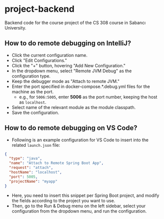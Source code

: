 # **project-backend**
Backend code for the course project of the CS 308 course in Sabancı University.

## **How to do remote debugging on IntelliJ?**
- Click the current configuration name.
- Click "Edit Configurations."
- Click the "+" button, hovering "Add New Configuration."
- In the dropdown menu, select "Remote JVM Debug" as the configuration type.
- Keep the debugger mode as "Attach to remote JVM."
- Enter the port specified in docker-compose.*.debug.yml files for the machine as the port.
  - e.g., for `5006:5005`, enter **5006** as the port number, keeping the host as `localhost`.
- Select name of the relevant module as the module classpath.
- Save the configuration.

## **How to do remote debugging on VS Code?**
- Following is an example configuration for VS Code to insert into the related `launch.json` file:
```json
{
  "type": "java",
  "name": "Attach to Remote Spring Boot App",
  "request": "attach",
  "hostName": "localhost",
  "port": 5005,
  "projectName": "myapp"
}
```
- Here, you need to insert this snippet per Spring Boot project, and modify the fields according to the project you want to use.
- Then, go to the Run & Debug menu on the left sidebar, select your configuration from the dropdown menu, and run the configuration.